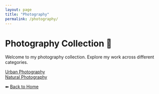 ```yaml
---
layout: page
title: "Photography"
permalink: /photography/
---
```


# Photography Collection 📸

Welcome to my photography collection. Explore my work across different categories.

<!-- Urban Photography Link -->
<div class="photo-link">
  <a href="/photography/urban/" class="photo-link-item" style="background-image: url('{{ site.baseurl }}/assets/images/TowerbridgeUnder.JPEG');">
    <div class="link-text">Urban Photography</div>
  </a>
</div>

<!-- Nature Photography Link -->
<div class="photo-link">
  <a href="/photography/nature/" class="photo-link-item" style="background-image: url('{{ site.baseurl }}/assets/images/Aurora1.JPEG');">
    <div class="link-text">Natural Photography</div>
  </a>
</div>

⬅ [Back to Home]( / )
